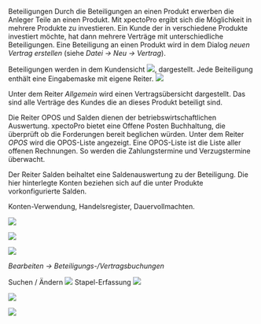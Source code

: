 Beteiligungen
Durch die Beteiligungen an einen Produkt erwerben die Anleger Teile an einen Produkt. Mit xpectoPro ergibt sich die Möglichkeit in mehrere Produkte zu investieren. Ein Kunde der in verschiedene Produkte investiert möchte, hat dann mehrere Verträge mit unterschiedliche Beteiligungen.
Eine Beteiligung an einen Produkt wird in dem Dialog *neuen Vertrag erstellen* (siehe *Datei → Neu → Vertrag*).

Beteiligungen werden in dem Kundensicht ![](http://xpecto.github.io/docs/img/img_1439895004298.png), dargestellt. 
Jede Beiteiligung enthält  eine Eingabemaske mit eigene Reiter. 
![](http://xpecto.github.io/docs/img/img_1438780567378.png)

Unter dem Reiter *Allgemein*  wird einen Vertragsübersicht dargestellt. Das sind alle Verträge des Kundes die an dieses Produkt beteiligt sind.

Die Reiter OPOS und Salden dienen der betriebswirtschaftlichen Auswertung. 
xpectoPro bietet eine Offene Posten Buchhaltung, die überprüft ob die Forderungen bereit beglichen würden. Unter dem Reiter *OPOS* wird die OPOS-Liste angezeigt. Eine OPOS-Liste ist die Liste aller offenen Rechnungen. So werden die Zahlungstermine und Verzugstermine überwacht.

Der Reiter Salden beihaltet eine Saldenauswertung zu der Beteiligung. Die hier hinterlegte Konten beziehen sich auf die unter Produkte vorkonfigurierte Salden.


Konten-Verwendung, Handelsregister, Dauervollmachten.



![](http://xpecto.github.io/docs/img/img_1438781052382.png)

![](http://xpecto.github.io/docs/img/img_1438781118895.png)

![](http://xpecto.github.io/docs/img/img_1438781157005.png)


*Bearbeiten → Beteiligungs-/Vertragsbuchungen*

Suchen / Ändern
![](http://xpecto.github.io/docs/img/img_1438780690613.png)
Stapel-Erfassung
![](http://xpecto.github.io/docs/img/img_1438782147484.png)


![](http://xpecto.github.io/docs/img/img_1439551367769.png)

![](http://xpecto.github.io/docs/img/img_1439551309648.png)